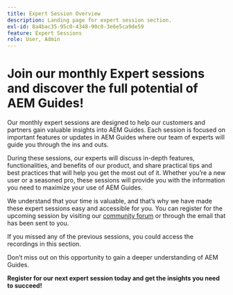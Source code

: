 ```yaml
---
title: Expert Session Overview
description: Landing page for expert session section.
exl-id: 8a4bac35-95c0-4348-90c0-3e6e5ca9de59
feature: Expert Sessions
role: User, Admin
---
```

# Join our monthly Expert sessions and discover the full potential of AEM Guides!

Our monthly expert sessions are designed to help our customers and partners gain valuable insights into AEM Guides. Each session is focused on important features or updates in AEM Guides where our team of experts will guide you through the ins and outs.

During these sessions, our experts will discuss in-depth features, functionalities, and benefits of our product, and share practical tips and best practices that will help you get the most out of it. Whether you’re a new user or a seasoned pro, these sessions will provide you with the information you need to maximize your use of AEM Guides.

We understand that your time is valuable, and that’s why we have made these expert sessions easy and accessible for you. You can register for the upcoming session by visiting our [community forum](https://experienceleaguecommunities.adobe.com/t5/experience-manager-guides/ct-p/aem-xml-documentation) or through the email that has been sent to you.

If you missed any of the previous sessions, you could access the recordings in this section.

Don’t miss out on this opportunity to gain a deeper understanding of AEM Guides.

**Register for our next expert session today and get the insights you need to succeed!**
